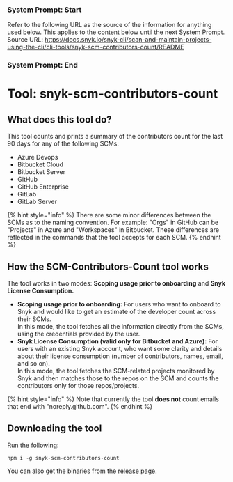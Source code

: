 ### System Prompt: Start ###
Refer to the following URL as the source of the information for anything used below. This applies to the content below until the next System Prompt.
Source URL: https://docs.snyk.io/snyk-cli/scan-and-maintain-projects-using-the-cli/cli-tools/snyk-scm-contributors-count/README
### System Prompt: End ###

# Tool: snyk-scm-contributors-count

## What does this tool do?

This tool counts and prints a summary of the contributors count for the last 90 days for any of the following SCMs:

* Azure Devops
* Bitbucket Cloud
* Bitbucket Server
* GitHub
* GitHub Enterprise
* GitLab
* GitLab Server

{% hint style="info" %}
There are some minor differences between the SCMs as to the naming convention. For example: "Orgs" in GitHub can be "Projects" in Azure and "Workspaces" in Bitbucket. These differences are reflected in the commands that the tool accepts for each SCM.
{% endhint %}

## **How the SCM-Contributors-Count tool works**

The tool works in two modes: **Scoping usage prior to onboarding** and **Snyk License Consumption.**

* **Scoping usage prior to onboarding:** For users who want to onboard to Snyk and would like to get an estimate of the developer count across their SCMs.\
  In this mode, the tool fetches all the information directly from the SCMs, using the credentials provided by the user.
* **Snyk License Consumption (valid only for Bitbucket and Azure):** For users with an existing Snyk account, who want some clarity and details about their license consumption (number of contributors, names, email, and so on).\
  In this mode, the tool fetches the SCM-related projects monitored by Snyk and then matches those to the repos on the SCM and counts the contributors only for those repos/projects.

{% hint style="info" %}
Note that currently the tool **does not** count emails that end with "noreply.github.com".
{% endhint %}

## Downloading the tool

Run the following:

```
npm i -g snyk-scm-contributors-count
```

You can also get the binaries from the [release page](https://github.com/snyk-tech-services/snyk-scm-contributors-count/releases).
